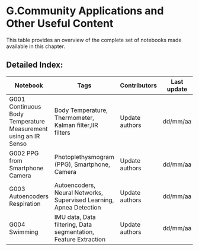 # G.Community Applications and Other Useful Content 
 This table provides an overview of the complete set of notebooks made available in this chapter. 

 ## Detailed Index:  
Notebook  | Tags | Contributors | Last update 
---  | --- | --- | --- 
G001 Continuous Body Temperature  Measurement   using an IR Senso | Body Temperature, Thermometer, Kalman filter,IIR filters| Update authors| dd/mm/aa|
G002 PPG from Smartphone Camera | Photoplethysmogram (PPG), Smartphone, Camera| Update authors| dd/mm/aa|
G003 Autoencoders Respiration | Autoencoders, Neural Networks, Supervised Learning, Apnea Detection| Update authors| dd/mm/aa|
G004 Swimming | IMU data, Data filtering, Data segmentation, Feature Extraction| Update authors| dd/mm/aa|
